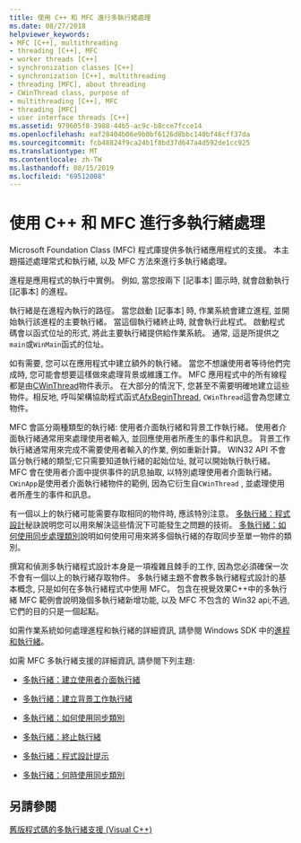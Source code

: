 ```yaml
---
title: 使用 C++ 和 MFC 進行多執行緒處理
ms.date: 08/27/2018
helpviewer_keywords:
- MFC [C++], multithreading
- threading [C++], MFC
- worker threads [C++]
- synchronization classes [C++]
- synchronization [C++], multithreading
- threading [MFC], about threading
- CWinThread class, purpose of
- multithreading [C++], MFC
- threading [MFC]
- user interface threads [C++]
ms.assetid: 979605f8-3988-44b5-ac9c-b8cce7fcce14
ms.openlocfilehash: eaf28404b06e9b0bf6126d8bbc140bf46cff37da
ms.sourcegitcommit: fcb48824f9ca24b1f8bd37d647a4d592de1cc925
ms.translationtype: MT
ms.contentlocale: zh-TW
ms.lasthandoff: 08/15/2019
ms.locfileid: "69512008"
---
```

# <a name="multithreading-with-c-and-mfc"></a>使用 C++ 和 MFC 進行多執行緒處理

Microsoft Foundation Class (MFC) 程式庫提供多執行緒應用程式的支援。 本主題描述處理常式和執行緒, 以及 MFC 方法來進行多執行緒處理。

進程是應用程式的執行中實例。 例如, 當您按兩下 [記事本] 圖示時, 就會啟動執行 [記事本] 的進程。

執行緒是在進程內執行的路徑。 當您啟動 [記事本] 時, 作業系統會建立進程, 並開始執行該進程的主要執行緒。 當這個執行緒終止時, 就會執行此程式。 啟動程式碼會以函式位址的形式, 將此主要執行緒提供給作業系統。 通常, 這是所提供之`main`或`WinMain`函式的位址。

如有需要, 您可以在應用程式中建立額外的執行緒。 當您不想讓使用者等待他們完成時, 您可能會想要這樣做來處理背景或維護工作。 MFC 應用程式中的所有線程都是由[CWinThread](../mfc/reference/cwinthread-class.md)物件表示。 在大部分的情況下, 您甚至不需要明確地建立這些物件。相反地, 呼叫架構協助程式函式[AfxBeginThread](../mfc/reference/application-information-and-management.md#afxbeginthread), `CWinThread`這會為您建立物件。

MFC 會區分兩種類型的執行緒: 使用者介面執行緒和背景工作執行緒。 使用者介面執行緒通常用來處理使用者輸入, 並回應使用者所產生的事件和訊息。 背景工作執行緒通常用來完成不需要使用者輸入的作業, 例如重新計算。 WIN32 API 不會區分執行緒的類型;它只需要知道執行緒的起始位址, 就可以開始執行執行緒。 MFC 會在使用者介面中提供事件的訊息抽取, 以特別處理使用者介面執行緒。 `CWinApp`是使用者介面執行緒物件的範例, 因為它衍生自`CWinThread` , 並處理使用者所產生的事件和訊息。

有一個以上的執行緒可能需要存取相同的物件時, 應該特別注意。 [多執行緒：程式設計](multithreading-programming-tips.md)秘訣說明您可以用來解決這些情況下可能發生之問題的技術。 [多執行緒：如何使用同步處理類別](multithreading-how-to-use-the-synchronization-classes.md)說明如何使用可用來將多個執行緒的存取同步至單一物件的類別。

撰寫和偵測多執行緒程式設計本身是一項複雜且棘手的工作, 因為您必須確保一次不會有一個以上的執行緒存取物件。 多執行緒主題不會教多執行緒程式設計的基本概念, 只是如何在多執行緒程式中使用 MFC。 包含在視覺效果C++中的多執行緒 MFC 範例會說明幾個多執行緒新增功能, 以及 MFC 不包含的 Win32 api;不過, 它們的目的只是一個起點。

如需作業系統如何處理進程和執行緒的詳細資訊, 請參閱 Windows SDK 中的[進程和執行緒](/windows/win32/ProcThread/processes-and-threads)。

如需 MFC 多執行緒支援的詳細資訊, 請參閱下列主題:

- [多執行緒：建立使用者介面執行緒](multithreading-creating-user-interface-threads.md)

- [多執行緒：建立背景工作執行緒](multithreading-creating-worker-threads.md)

- [多執行緒：如何使用同步類別](multithreading-how-to-use-the-synchronization-classes.md)

- [多執行緒：終止執行緒](multithreading-terminating-threads.md)

- [多執行緒：程式設計提示](multithreading-programming-tips.md)

- [多執行緒：何時使用同步類別](multithreading-when-to-use-the-synchronization-classes.md)

## <a name="see-also"></a>另請參閱

[舊版程式碼的多執行緒支援 (Visual C++)](multithreading-support-for-older-code-visual-cpp.md)

